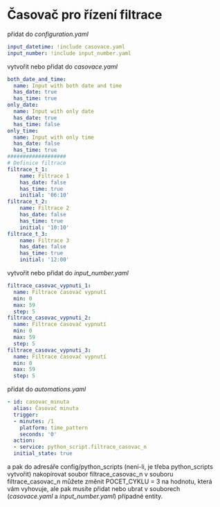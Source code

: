 # Časovač pro řízení filtrace

přidat do *configuration.yaml*
```yaml
input_datetime: !include casovace.yaml 
input_number: !include input_number.yaml  
```
vytvořit nebo přidat do *casovace.yaml*
```yaml
both_date_and_time:
  name: Input with both date and time
  has_date: true
  has_time: true
only_date:
  name: Input with only date
  has_date: true
  has_time: false
only_time:
  name: Input with only time
  has_date: false
  has_time: true
###################
# Definice filtrace
filtrace_t_1:
    name: Filtrace 1
    has_date: false
    has_time: true
    initial: '06:10'
filtrace_t_2:
    name: Filtrace 2
    has_date: false
    has_time: true
    initial: '10:10'
filtrace_t_3:
    name: Filtrace 3
    has_date: false
    has_time: true
    initial: '12:00'
```
vytvořit nebo přidat do *input_number.yaml*
```yaml
filtrace_casovac_vypnuti_1:
  name: Filtrace časovač vypnutí
  min: 0
  max: 59
  step: 5
filtrace_casovac_vypnuti_2:
  name: Filtrace časovač vypnutí
  min: 0
  max: 59
  step: 5
filtrace_casovac_vypnuti_3:
  name: Filtrace časovač vypnutí
  min: 0
  max: 59
  step: 5
```  
přidat do *automations.yaml*
```yaml
- id: casovac_minuta
  alias: Časovač minuta
  trigger:
  - minutes: /1
    platform: time_pattern
    seconds: '0'
  action:
  - service: python_script.filtrace_casovac_n
  initial_state: true
```
a pak do adresáře config/python_scripts (není-li, je třeba python_scripts vytvořit) nakopírovat soubor filtrace_casovac_n
v souboru filtrace_casovac_n můžete změnit POCET_CYKLU = 3 na hodnotu, která vám vyhovuje, ale pak musíte přidat nebo ubrat v souborech
(*casovace.yaml* a *input_number.yaml*) případné entity.
